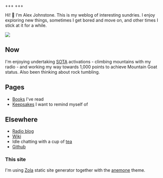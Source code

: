 +++
+++

Hi! 👋 I'm Alex Johnstone. This is my weblog of interesting sundries. I enjoy exploring new things, sometimes I get bored and move on, and other times I stick at it for a while.

![](/me.jpg)

<!-- recent-posts -->


## Now

I'm enjoying undertaking [SOTA](https://gm5alx.uk/sota.html) activations - climbing mountains with my radio - and working my way towards 1,000 points to achieve Mountain Goat status. Also been thinking about rock tumbling.


## Pages

* [Books](@/books.md) I've read
* [Keepsakes](@/keep.md) I want to remind myself of

## Elsewhere

* [Radio blog](https://gm5alx.uk)
* [Wiki](https://wiki.alexjj.com)
* Idle chatting with a cup of [tea](https://fondoftea.com)
* [Github](https://github.com/alexjj)

### This site

I'm using [Zola](https://www.getzola.org/) static site generator together with the [anemone](https://github.com/Speyll/anemone) theme.
